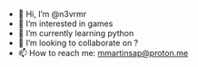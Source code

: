 - 👋 Hi, I’m @n3vrmr
- 👀 I’m interested in games
- 🌱 I’m currently learning python
- 💞️ I’m looking to collaborate on ?
- 📫 How to reach me: mmartinsap@proton.me

<!---
n3vrmr/n3vrmr is a ✨ special ✨ repository because its `README.md` (this file) appears on your GitHub profile.
You can click the Preview link to take a look at your changes.
--->
